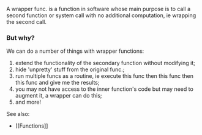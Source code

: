 A wrapper func. is a function in software whose main purpose is to call a second function or system call with no additional computation, ie wrapping the second call.

### But why?

We can do a number of things with wrapper functions:
1. extend the functionality of the secondary function without modifying it;
2. hide 'unpretty' stuff from the original func.;
3. run multiple funcs as a routine, ie execute this func then this func then this func and give me the results;
4. you may not have access to the inner function's code but may need to augment it, a wrapper can do this;
5. and more!


See also:
- [[Functions]]
